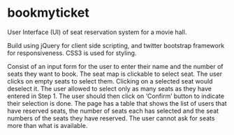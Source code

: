 # bookmyticket
User Interface (UI) of seat reservation system for a movie hall.

Build using jQuery for client side scripting, and twitter bootstrap framework for responsiveness. CSS3 is used for styling.

Consist of an input form for the user to enter their name and the number of seats they want to book. The seat map is clickable to select seat. The user clicks on empty seats to select them. Clicking on a selected seat would deselect it. The user allowed to select only as many seats as they have entered in Step 1. The user should then click on ‘Confirm’ button to indicate their selection is done.
The page has a table that shows the list of users that have reserved seats, the number of seats each has selected and the seat numbers of the seats they have reserved. 
The user cannot ask for seats more than what is available.
